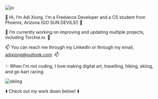 ![jo](https://github.com/adixiong/adixiong/assets/158418371/24fc7ce9-b676-42a7-a98f-a92f84772731)

👋 Hi, I’m Adi Xiong. I'm a Freelance Developer and a CS student from Phoenix, Arizona (GO SUN DEVILS!) 👋

🌱 I’m currently working on improving and updating multiple projects, including Torchie.io. 🌱

📫 You can reach me through my LinkedIn or through my email, adixiong@outlook.com. 📫 

✨ When I'm not coding, I love making digital art, travelling, hiking, skiing, and go-kart racing.

![skiing](https://github.com/adixiong/adixiong/assets/158418371/74198ba0-8167-4aec-98c0-eb911fc1c9b3)

⬇️ Check out my work down below! ⬇️

<!---
adixiong/adixiong is a ✨ special ✨ repository because its `README.md` (this file) appears on your GitHub profile.
You can click the Preview link to take a look at your changes.
--->
